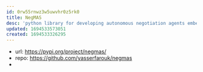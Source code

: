 ```yaml
---
id: 0rw55rnwz3w5uwvhr0z5rk0
title: NegMAS
desc: 'python library for developing autonomous negotiation agents embedded in simulation environments'
updated: 1694533573051
created: 1694533326295
---
```


- url: https://pypi.org/project/negmas/
- repo: https://github.com/yasserfarouk/negmas
- 
